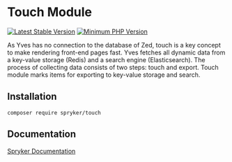 # Touch Module
[![Latest Stable Version](https://poser.pugx.org/spryker/touch/v/stable.svg)](https://packagist.org/packages/spryker/touch)
[![Minimum PHP Version](https://img.shields.io/badge/php-%3E%3D%208.3-8892BF.svg)](https://php.net/)

As Yves has no connection to the database of Zed, touch is a key concept to make rendering front-end pages fast. Yves fetches all dynamic data from a key-value storage (Redis) and a search engine (Elasticsearch). The process of collecting data consists of two steps: touch and export. Touch module marks items for exporting to key-value storage and search.

## Installation

```
composer require spryker/touch
```

## Documentation

[Spryker Documentation](https://docs.spryker.com)

